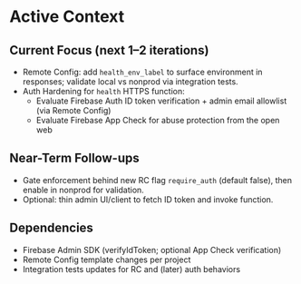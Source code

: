# Active Context

## Current Focus (next 1–2 iterations)
- Remote Config: add `health_env_label` to surface environment in responses; validate local vs nonprod via integration tests.
- Auth Hardening for `health` HTTPS function:
  - Evaluate Firebase Auth ID token verification + admin email allowlist (via Remote Config)
  - Evaluate Firebase App Check for abuse protection from the open web

## Near-Term Follow-ups
- Gate enforcement behind new RC flag `require_auth` (default false), then enable in nonprod for validation.
- Optional: thin admin UI/client to fetch ID token and invoke function.

## Dependencies
- Firebase Admin SDK (verifyIdToken; optional App Check verification)
- Remote Config template changes per project
- Integration tests updates for RC and (later) auth behaviors
